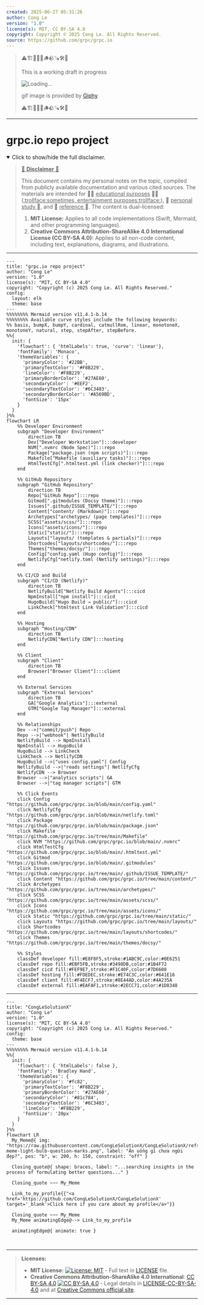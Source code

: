 ```yaml
---
created: 2025-06-27 05:31:26
author: Cong Le
version: "1.0"
license(s): MIT, CC BY-SA 4.0
copyright: Copyright © 2025 Cong Le. All Rights Reserved.
source: https://github.com/grpc/grpc.io
---
```



> ⚠️🏗️🚧🦺🧱🪵🪨🪚🛠️👷
> 
> This is a working draft in progress
> 
> ![Loading...](https://media3.giphy.com/media/v1.Y2lkPTc5MGI3NjExcm1ocG1hcGg2Y3d3eDkxdWlyYXcxeHpsYnJkYmp2dWgycmZyZ2ljcyZlcD12MV9pbnRlcm5hbF9naWZfYnlfaWQmY3Q9Zw/ehspnEl8lhKNA2Akxw/giphy.gif)
>
> gif image is provided by [Giphy](https://giphy.com)
> 
> ⚠️🏗️🚧🦺🧱🪵🪨🪚🛠️👷


----




# grpc.io repo project
<details open>
<summary>Click to show/hide the full disclaimer.</summary>
   
> <ins>📢 **Disclaimer** 🚨</ins>
>
> This document contains my personal notes on the topic,
> compiled from publicly available documentation and various cited sources.
> The materials are intended for 👨‍🎓 <ins>educational purposes</ins> 👨‍🎓 (<ins>:trollface:sometimes, entertainment purposes:trollface:</ins>), 📖 <ins> personal study </ins> 📖, and 🔖 <ins> reference </ins> 🔖.
> The content is dual-licensed:
> 1. **MIT License:** Applies to all code implementations (Swift, Mermaid, and other programming languages).
> 2. **Creative Commons Attribution-ShareAlike 4.0 International License (CC BY-SA 4.0):** Applies to all non-code content, including text, explanations, diagrams, and illustrations.

</details>


----

```mermaid
---
title: "grpc.io repo project"
author: "Cong Le"
version: "1.0"
license(s): "MIT, CC BY-SA 4.0"
copyright: "Copyright (c) 2025 Cong Le. All Rights Reserved."
config:
  layout: elk
  theme: base
---
%%%%%%%% Mermaid version v11.4.1-b.14
%%%%%%%% Available curve styles include the following keywords:
%% basis, bumpX, bumpY, cardinal, catmullRom, linear, monotoneX, monotoneY, natural, step, stepAfter, stepBefore.
%%{
  init: {
    'flowchart': { 'htmlLabels': true, 'curve': 'linear'},
    'fontFamily': 'Monaco',
    'themeVariables': {
      'primaryColor': '#22BB',
      'primaryTextColor': '#F8B229',
      'lineColor': '#F8B229',
      'primaryBorderColor': '#27AE60',
      'secondaryColor': '#EEF2',
      'secondaryTextColor': '#6C3483',
      'secondaryBorderColor': '#A569BD',
      'fontSize': '15px'
    }
  }
}%%
flowchart LR
    %% Developer Environment
    subgraph "Developer Environment"
        direction TB
        Dev["Developer Workstation"]:::developer
        NVM[".nvmrc (Node Spec)"]:::repo
        Package["package.json (npm scripts)"]:::repo
        Makefile["Makefile (auxiliary tasks)"]:::repo
        HtmlTestCfg[".htmltest.yml (link checker)"]:::repo
    end

    %% GitHub Repository
    subgraph "GitHub Repository"
        direction TB
        Repo["GitHub Repo"]:::repo
        Gitmod[".gitmodules (Docsy theme)"]:::repo
        Issues[".github/ISSUE_TEMPLATE/"]:::repo
        Content["content/ (Markdown)"]:::repo
        Archetypes["archetypes/ (page templates)"]:::repo
        SCSS["assets/scss/"]:::repo
        Icons["assets/icons/"]:::repo
        Static["static/"]:::repo
        Layouts["layouts/ (templates & partials)"]:::repo
        Shortcodes["layouts/shortcodes/"]:::repo
        Themes["themes/docsy/"]:::repo
        Config["config.yaml (Hugo config)"]:::repo
        NetlifyCfg["netlify.toml (Netlify settings)"]:::repo
    end

    %% CI/CD and Build
    subgraph "CI/CD (Netlify)"
        direction TB
        NetlifyBuild["Netlify Build Agents"]:::cicd
        NpmInstall["npm install"]:::cicd
        HugoBuild["Hugo Build → public/"]:::cicd
        LinkCheck["htmltest Link Validation"]:::cicd
    end

    %% Hosting
    subgraph "Hosting/CDN"
        direction TB
        NetlifyCDN["Netlify CDN"]:::hosting
    end

    %% Client
    subgraph "Client"
        direction TB
        Browser["Browser Client"]:::client
    end

    %% External Services
    subgraph "External Services"
        direction TB
        GA["Google Analytics"]:::external
        GTM["Google Tag Manager"]:::external
    end

    %% Relationships
    Dev -->|"commit/push"| Repo
    Repo -->|"webhook"| NetlifyBuild
    NetlifyBuild --> NpmInstall
    NpmInstall --> HugoBuild
    HugoBuild --> LinkCheck
    LinkCheck --> NetlifyCDN
    HugoBuild -->|"uses config.yaml"| Config
    NetlifyBuild -->|"reads settings"| NetlifyCfg
    NetlifyCDN --> Browser
    Browser -->|"analytics scripts"| GA
    Browser -->|"tag manager scripts"| GTM

    %% Click Events
    click Config "https://github.com/grpc/grpc.io/blob/main/config.yaml"
    click NetlifyCfg "https://github.com/grpc/grpc.io/blob/main/netlify.toml"
    click Package "https://github.com/grpc/grpc.io/blob/main/package.json"
    click Makefile "https://github.com/grpc/grpc.io/tree/main/Makefile"
    click NVM "https://github.com/grpc/grpc.io/blob/main/.nvmrc"
    click HtmlTestCfg "https://github.com/grpc/grpc.io/blob/main/.htmltest.yml"
    click Gitmod "https://github.com/grpc/grpc.io/blob/main/.gitmodules"
    click Issues "https://github.com/grpc/grpc.io/tree/main/.github/ISSUE_TEMPLATE/"
    click Content "https://github.com/grpc/grpc.io/tree/main/content/"
    click Archetypes "https://github.com/grpc/grpc.io/tree/main/archetypes/"
    click SCSS "https://github.com/grpc/grpc.io/tree/main/assets/scss/"
    click Icons "https://github.com/grpc/grpc.io/tree/main/assets/icons/"
    click Static "https://github.com/grpc/grpc.io/tree/main/static/"
    click Layouts "https://github.com/grpc/grpc.io/tree/main/layouts/"
    click Shortcodes "https://github.com/grpc/grpc.io/tree/main/layouts/shortcodes/"
    click Themes "https://github.com/grpc/grpc.io/tree/main/themes/docsy/"

    %% Styles
    classDef developer fill:#E8F8F5,stroke:#1ABC9C,color:#0E6251
    classDef repo fill:#EBF5FB,stroke:#3498DB,color:#1B4F72
    classDef cicd fill:#FEF9E7,stroke:#F1C40F,color:#7D6608
    classDef hosting fill:#FDEDEC,stroke:#E74C3C,color:#641E16
    classDef client fill:#F4ECF7,stroke:#8E44AD,color:#4A235A
    classDef external fill:#EAFAF1,stroke:#2ECC71,color:#1D8348

```

-----

<!-- 
```mermaid
%% Current Mermaid version
info
```  -->


```mermaid
---
title: "CongLeSolutionX"
author: "Cong Le"
version: "1.0"
license(s): "MIT, CC BY-SA 4.0"
copyright: "Copyright (c) 2025 Cong Le. All Rights Reserved."
config:
  theme: base
---
%%%%%%%% Mermaid version v11.4.1-b.14
%%{
  init: {
    'flowchart': { 'htmlLabels': false },
    'fontFamily': 'Bradley Hand',
    'themeVariables': {
      'primaryColor': '#fc82',
      'primaryTextColor': '#F8B229',
      'primaryBorderColor': '#27AE60',
      'secondaryColor': '#81c784',
      'secondaryTextColor': '#6C3483',
      'lineColor': '#F8B229',
      'fontSize': '20px'
    }
  }
}%%
flowchart LR
  My_Meme@{ img: "https://raw.githubusercontent.com/CongLeSolutionX/CongLeSolutionX/refs/heads/main/assets/images/My-meme-light-bulb-question-marks.png", label: "Ăn uống gì chưa ngừi đẹp?", pos: "b", w: 200, h: 150, constraint: "off" }

  Closing_quote@{ shape: braces, label: "...searching insights in the process of formulating better questions..." }
    
  Closing_quote ~~~ My_Meme
    
  Link_to_my_profile{{"<a href='https://github.com/CongLeSolutionX/CongLeSolutionX' target='_blank'>Click here if you care about my profile</a>"}}

  Closing_quote ~~~ My_Meme
  My_Meme animatingEdge@--> Link_to_my_profile
  
  animatingEdge@{ animate: true }



```

---
>**Licenses:**
>
>- **MIT License:**  [![License: MIT](https://img.shields.io/badge/License-MIT-yellow.svg)](LICENSE) - Full text in [LICENSE](LICENSE) file.
>- **Creative Commons Attribution-ShareAlike 4.0 International**: [CC BY-SA 4.0](https://creativecommons.org/licenses/by-sa/4.0/) [![CC BY-SA 4.0](https://licensebuttons.net/l/by-sa/4.0/88x31.png)](https://creativecommons.org/licenses/by-sa/4.0/) - Legal details in [LICENSE-CC-BY-SA-4.0](THE_PAST/LICENSE-CC-BY-SA-4.0) and at [Creative Commons official site](https://creativecommons.org/licenses/by-sa/4.0/).
>
---
